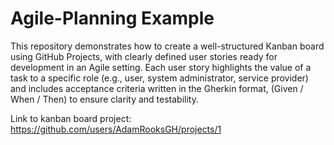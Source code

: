 # Agile-Planning Example
This repository demonstrates how to create a well-structured Kanban board using GitHub Projects, with clearly defined user stories ready for development in an Agile setting.
Each user story highlights the value of a task to a specific role (e.g., user, system administrator, service provider) and includes acceptance criteria written in the Gherkin format, (Given / When / Then) to ensure clarity and testability.

Link to kanban board project: https://github.com/users/AdamRooksGH/projects/1
